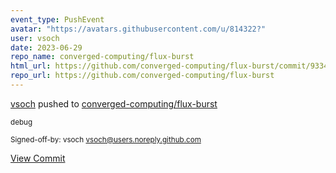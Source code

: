 ```yaml
---
event_type: PushEvent
avatar: "https://avatars.githubusercontent.com/u/814322?"
user: vsoch
date: 2023-06-29
repo_name: converged-computing/flux-burst
html_url: https://github.com/converged-computing/flux-burst/commit/9334807d66f2060801c0042f9e8da7a0b605045b
repo_url: https://github.com/converged-computing/flux-burst
---
```


<a href='https://github.com/vsoch' target='_blank'>vsoch</a> pushed to <a href='https://github.com/converged-computing/flux-burst' target='_blank'>converged-computing/flux-burst</a>

<small>debug

Signed-off-by: vsoch <vsoch@users.noreply.github.com></small>

<a href='https://github.com/converged-computing/flux-burst/commit/9334807d66f2060801c0042f9e8da7a0b605045b' target='_blank'>View Commit</a>